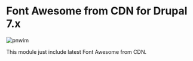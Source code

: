 # Font Awesome from CDN for Drupal 7.x

![pnwim](https://img.shields.io/badge/Drupal-7.x-blue.svg)

This module just include latest Font Awesome from CDN.
